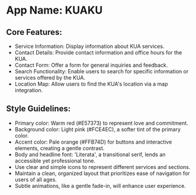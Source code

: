 # **App Name**: KUAKU

## Core Features:

- Service Information: Display information about KUA services.
- Contact Details: Provide contact information and office hours for the KUA.
- Contact Form: Offer a form for general inquiries and feedback.
- Search Functionality: Enable users to search for specific information or services offered by the KUA.
- Location Map: Allow users to find the KUA's location via a map integration.

## Style Guidelines:

- Primary color: Warm red (#E57373) to represent love and commitment.
- Background color: Light pink (#FCE4EC), a softer tint of the primary color.
- Accent color: Pale orange (#FFB74D) for buttons and interactive elements, creating a gentle contrast.
- Body and headline font: 'Literata', a transitional serif, lends an accessible yet professional tone.
- Use clear and simple icons to represent different services and sections.
- Maintain a clean, organized layout that prioritizes ease of navigation for users of all ages.
- Subtle animations, like a gentle fade-in, will enhance user experience.